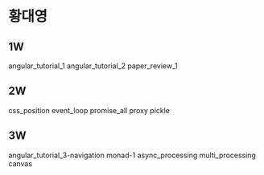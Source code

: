# **황대영**

## 1W
angular_tutorial_1
angular_tutorial_2
paper_review_1

## 2W
css_position
event_loop
promise_all
proxy
pickle

## 3W
angular_tutorial_3-navigation
monad-1
async_processing
multi_processing
canvas
